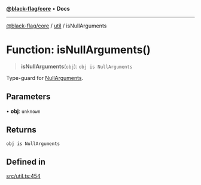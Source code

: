 [**@black-flag/core**](../../README.md) • **Docs**

***

[@black-flag/core](../../README.md) / [util](../README.md) / isNullArguments

# Function: isNullArguments()

> **isNullArguments**(`obj`): `obj is NullArguments`

Type-guard for [NullArguments](../../index/type-aliases/NullArguments.md).

## Parameters

• **obj**: `unknown`

## Returns

`obj is NullArguments`

## Defined in

[src/util.ts:454](https://github.com/Xunnamius/black-flag/blob/20623d626b4c283cf81bd3e79356045673c5c3fb/src/util.ts#L454)
